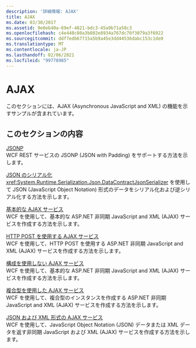 ```yaml
---
description: '詳細情報: AJAX'
title: AJAX
ms.date: 03/30/2017
ms.assetid: 9e0eb40a-69ef-4821-bdc3-45a9b71a58c3
ms.openlocfilehash: c4e440c80a3b802e8934a767dc70f3079a3f6922
ms.sourcegitcommit: ddf7edb67715a5b9a45e3dd44536dabc153c1de0
ms.translationtype: MT
ms.contentlocale: ja-JP
ms.lasthandoff: 02/06/2021
ms.locfileid: "99778985"
---
```

# <a name="ajax"></a>AJAX

このセクションには、AJAX (Asynchronous JavaScript and XML) の機能を示すサンプルが含まれています。  
  
## <a name="in-this-section"></a>このセクションの内容  

 [JSONP](jsonp.md)  
 WCF REST サービスの JSONP (JSON with Padding) をサポートする方法を示します。  
  
 [JSON のシリアル化](json-serialization.md)  
 <xref:System.Runtime.Serialization.Json.DataContractJsonSerializer> を使用して JSON (JavaScript Object Notation) 形式のデータをシリアル化および逆シリアル化する方法を示します。  
  
 [基本的な AJAX サービス](basic-ajax-service.md)  
 WCF を使用して、基本的な ASP.NET 非同期 JavaScript and XML (AJAX) サービスを作成する方法を示します。  
  
 [HTTP POST を使用する AJAX サービス](ajax-service-using-http-post.md)  
 WCF を使用して、HTTP POST を使用する ASP.NET 非同期 JavaScript and XML (AJAX) サービスを作成する方法を示します。  
  
 [構成を使用しない AJAX サービス](ajax-service-without-configuration.md)  
 WCF を使用して、基本的な ASP.NET 非同期 JavaScript and XML (AJAX) サービスを作成する方法を示します。  
  
 [複合型を使用した AJAX サービス](ajax-service-using-complex-types-sample.md)  
 WCF を使用して、複合型のインスタンスを作成する ASP.NET 非同期 JavaScript and XML (AJAX) サービスを作成する方法を示します。  
  
 [JSON および XML 形式の AJAX サービス](ajax-service-with-json-and-xml-sample.md)  
 WCF を使用して、JavaScript Object Notation (JSON) データまたは XML データを返す非同期 JavaScript および XML (AJAX) サービスを作成する方法を示します。
